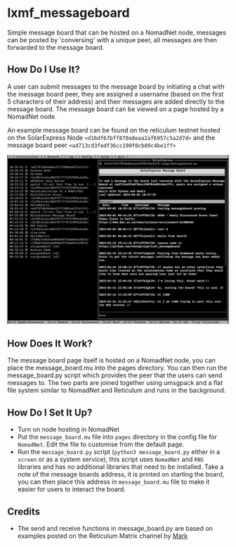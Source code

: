 # lxmf_messageboard
Simple message board that can be hosted on a NomadNet node, messages can be posted by 'conversing' with a unique peer, all messages are then forwarded to the message board.

## How Do I Use It?
A user can submit messages to the message board by initiating a chat with the message board peer, they are assigned a username (based on the first 5 characters of their address) and their messages are added directly to the message board. The message board can be viewed on a page hosted by a NomadNet node.

An example message board can be found on the reticulum testnet hosted on the SolarExpress Node `<d16df67bff870a8eaa2af6957c5a2d7d>` and the message board peer `<ad713cd3fedf36cc190f0cb89c4be1ff>`

![Screenshot](docs/images/messageboard.png)

## How Does It Work?
The message board page itself is hosted on a NomadNet node, you can place the message_board.mu into the pages directory. You can then run the message_board.py script which provides the peer that the users can send messages to. The two parts are joined together using umsgpack and a flat file system similar to NomadNet and Reticulum and runs in the background.

## How Do I Set It Up?
* Turn on node hosting in NomadNet
* Put the `message_board.mu` file into `pages` directory in the config file for `NomadNet`. Edit the file to customise from the default page.
* Run the `message_board.py` script (`python3 message_board.py` either in a `screen` or as a system service), this script uses `NomadNet` and `RNS` libraries and has no additional libraries that need to be installed. Take a note of the message boards address, it is printed on starting the board, you can then place this address in `message_board.mu` file to make it easier for users to interact the board.

## Credits
* The send and receive functions in message_board.py are based on examples posted on the Reticulum Matrix channel by [Mark](https://github.com/markqvist)
